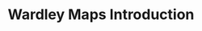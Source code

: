 ---
title        : Wardley Maps Introduction
type         : training-session
track        : Wardley Maps
topics       :
when_week    : 
when_day     : 
when_time    : 
hey_summit   :
session_slack:
status       : draft           # draft, review-content, done
description  : TBD
organizers   : 
---